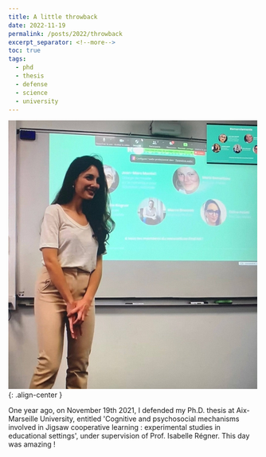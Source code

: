 ```yaml
---
title: A little throwback
date: 2022-11-19
permalink: /posts/2022/throwback
excerpt_separator: <!--more-->
toc: true
tags:
  - phd
  - thesis
  - defense
  - science
  - university
---
```


![](/images/posts/post2/defense.jpg){: .align-center }

One year ago, on November 19th 2021, I defended my Ph.D. thesis at Aix-Marseille University, 
entitled 'Cognitive and psychosocial mechanisms involved in Jigsaw cooperative learning : experimental studies in educational settings',
under supervision of Prof. Isabelle Régner. 
This day was amazing !

<!--more-->


